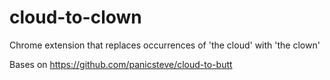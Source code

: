 cloud-to-clown
=============

Chrome extension that replaces occurrences of 'the cloud' with 'the clown'

Bases on https://github.com/panicsteve/cloud-to-butt

